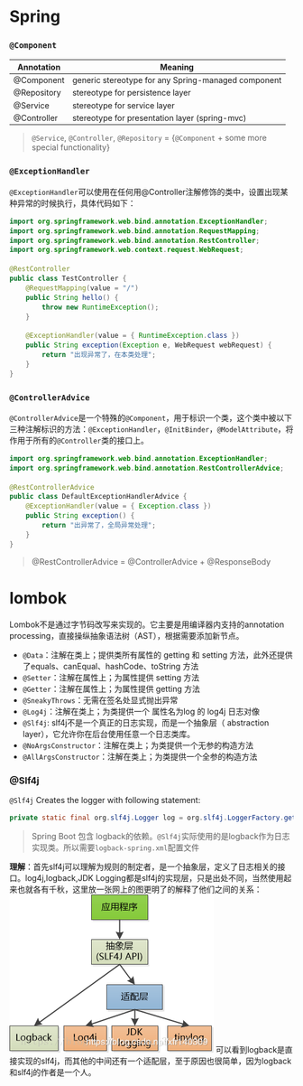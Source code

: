 # Spring
### `@Component`
Annotation | Meaning
-- | --
@Component | generic stereotype for any Spring-managed component
@Repository | stereotype for persistence layer  
@Service | stereotype for service layer   
@Controller | stereotype for presentation layer (spring-mvc) 
> `@Service`, `@Controller`, `@Repository` = {`@Component` + some more special functionality}


### `@ExceptionHandler`
`@ExceptionHandler`可以使用在任何用@Controller注解修饰的类中，设置出现某种异常的时候执行，具体代码如下：
```java 
import org.springframework.web.bind.annotation.ExceptionHandler;
import org.springframework.web.bind.annotation.RequestMapping;
import org.springframework.web.bind.annotation.RestController;
import org.springframework.web.context.request.WebRequest;
 
@RestController
public class TestController {
	@RequestMapping(value = "/")
	public String hello() {
		throw new RuntimeException();
	}
 
	@ExceptionHandler(value = { RuntimeException.class })
	public String exception(Exception e, WebRequest webRequest) {
		return "出现异常了，在本类处理";
	}
}
```

### `@ControllerAdvice`
`@ControllerAdvice`是一个特殊的`@Component`，用于标识一个类，这个类中被以下三种注解标识的方法：`@ExceptionHandler`，`@InitBinder`，`@ModelAttribute`，将作用于所有的`@Controller`类的接口上。
```java
import org.springframework.web.bind.annotation.ExceptionHandler;
import org.springframework.web.bind.annotation.RestControllerAdvice;
 
@RestControllerAdvice
public class DefaultExceptionHandlerAdvice {
	@ExceptionHandler(value = { Exception.class })
	public String exception() {
		return "出异常了，全局异常处理";
	}
}
```
> @RestControllerAdvice = @ControllerAdvice + @ResponseBody


# lombok
Lombok不是通过字节码改写来实现的。它主要是用编译器内支持的annotation processing，直接操纵抽象语法树（AST），根据需要添加新节点。
- `@Data`：注解在类上；提供类所有属性的 getting 和 setting 方法，此外还提供了equals、canEqual、hashCode、toString 方法
- `@Setter`：注解在属性上；为属性提供 setting 方法
- `@Getter`：注解在属性上；为属性提供 getting 方法
- `@SneakyThrows`：无需在签名处显式抛出异常
- `@Log4j`：注解在类上；为类提供一个 属性名为log 的 log4j 日志对像
- `@Slf4j`: slf4j不是一个真正的日志实现，而是一个抽象层（ abstraction layer），它允许你在后台使用任意一个日志类库。
- `@NoArgsConstructor`：注解在类上；为类提供一个无参的构造方法
- `@AllArgsConstructor`：注解在类上；为类提供一个全参的构造方法

### @Slf4j
`@Slf4j` Creates the logger with following statement:
```java
private static final org.slf4j.Logger log = org.slf4j.LoggerFactory.getLogger(LogExample.class);
```
> Spring Boot 包含 logback的依赖。`@Slf4j`实际使用的是logback作为日志实现类。所以需要`logback-spring.xml`配置文件

**理解**：首先slf4j可以理解为规则的制定者，是一个抽象层，定义了日志相关的接口。log4j,logback,JDK Logging都是slf4j的实现层，只是出处不同，当然使用起来也就各有千秋，这里放一张网上的图更明了的解释了他们之间的关系：
![slf4j](../images/java/slf4j.jpg)
可以看到logback是直接实现的slf4j，而其他的中间还有一个适配层，至于原因也很简单，因为logback和slf4j的作者是一个人。
